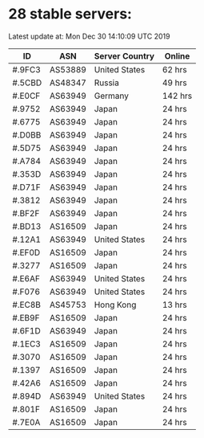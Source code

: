 # 28 stable servers:

Latest update at: Mon Dec 30 14:10:09 UTC 2019

| ID | ASN | Server Country | Online |
| -- | --- | -------------- | ------ |
| #.9FC3 | AS53889 | United States | 62 hrs |
| #.5CBD | AS48347 | Russia | 49 hrs |
| #.E0CF | AS63949 | Germany | 142 hrs |
| #.9752 | AS63949 | Japan | 24 hrs |
| #.6775 | AS63949 | Japan | 24 hrs |
| #.D0BB | AS63949 | Japan | 24 hrs |
| #.5D75 | AS63949 | Japan | 24 hrs |
| #.A784 | AS63949 | Japan | 24 hrs |
| #.353D | AS63949 | Japan | 24 hrs |
| #.D71F | AS63949 | Japan | 24 hrs |
| #.3812 | AS63949 | Japan | 24 hrs |
| #.BF2F | AS63949 | Japan | 24 hrs |
| #.BD13 | AS16509 | Japan | 24 hrs |
| #.12A1 | AS63949 | United States | 24 hrs |
| #.EF0D | AS16509 | Japan | 24 hrs |
| #.3277 | AS16509 | Japan | 24 hrs |
| #.E6AF | AS63949 | United States | 24 hrs |
| #.F076 | AS63949 | United States | 24 hrs |
| #.EC8B | AS45753 | Hong Kong | 13 hrs |
| #.EB9F | AS16509 | Japan | 24 hrs |
| #.6F1D | AS63949 | Japan | 24 hrs |
| #.1EC3 | AS16509 | Japan | 24 hrs |
| #.3070 | AS16509 | Japan | 24 hrs |
| #.1397 | AS16509 | Japan | 24 hrs |
| #.42A6 | AS16509 | Japan | 24 hrs |
| #.894D | AS63949 | United States | 24 hrs |
| #.801F | AS16509 | Japan | 24 hrs |
| #.7E0A | AS16509 | Japan | 24 hrs |

